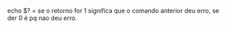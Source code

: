 echo $? = se o retorno for 1 significa que o comando anterior deu erro, se der 0 é pq nao deu erro.



